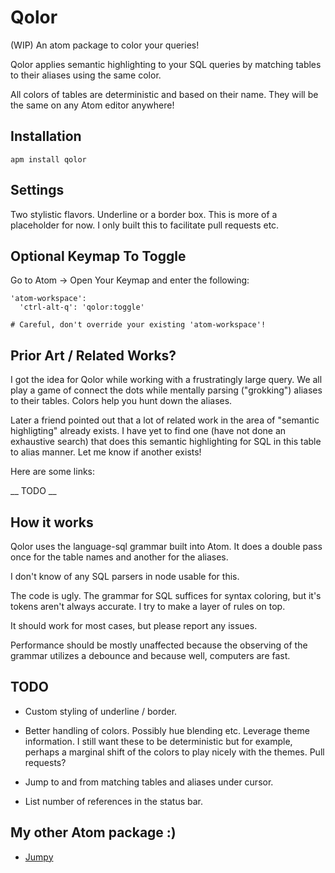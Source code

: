# Qolor

(WIP) An atom package to color your queries!

Qolor applies semantic highlighting to your SQL queries by matching tables to
their aliases using the same color.

All colors of tables are deterministic and based on their name.
They will be the same on any Atom editor anywhere!

## Installation

    apm install qolor

## Settings

Two stylistic flavors.  Underline or a border box.  This is more of a placeholder for now.  I only built this to facilitate pull requests etc.

## Optional Keymap To Toggle

Go to Atom -> Open Your Keymap and enter the following:

    'atom-workspace':
      'ctrl-alt-q': 'qolor:toggle'

    # Careful, don't override your existing 'atom-workspace'!

## Prior Art / Related Works?

I got the idea for Qolor while working with a frustratingly large query. We all play a game of connect the dots while mentally parsing ("grokking") aliases to their tables.  Colors help you hunt down the aliases.

Later a friend pointed out that a lot of related work in the area of "semantic highligting" already exists.  I have yet to find one (have not done an exhaustive search) that does this semantic highlighting for SQL in this table to alias manner.  Let me know if another exists!

Here are some links:

__ TODO __

## How it works
Qolor uses the language-sql grammar built into Atom.  It does a double pass once for the table names and another for the aliases.

I don't know of any SQL parsers in node usable for this.

The code is ugly.  The grammar for SQL suffices for syntax coloring, but it's tokens aren't always accurate.  I try to make a layer of rules on top.

It should work for most cases, but please report any issues.

Performance should be mostly unaffected because the observing of the grammar utilizes a debounce and because well, computers are fast.

## TODO

*   Custom styling of underline / border.

*   Better handling of colors.  Possibly hue blending etc.  Leverage theme
information.  I still want these to be deterministic but for example,
perhaps a marginal shift of the colors to play nicely with the themes.
Pull requests?

*   Jump to and from matching tables and aliases under cursor.

*   List number of references in the status bar.

## My other Atom package :)

*   [Jumpy](https://atom.io/packages/jumpy)
